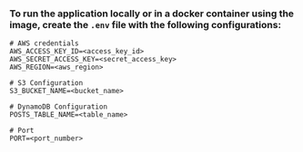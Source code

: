 ### To run the application locally or in a docker container using the image, create the `.env` file with the following configurations:

```
# AWS credentials
AWS_ACCESS_KEY_ID=<access_key_id>
AWS_SECRET_ACCESS_KEY=<secret_access_key>
AWS_REGION=<aws_region>

# S3 Configuration
S3_BUCKET_NAME=<bucket_name>

# DynamoDB Configuration
POSTS_TABLE_NAME=<table_name>

# Port
PORT=<port_number>
```
